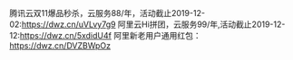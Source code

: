 腾讯云双11爆品秒杀，云服务88/年，活动截止2019-12-02:https://dwz.cn/uVLvy7g9
阿里云Hi拼团，云服务99/年,活动截止2019-12-12:https://dwz.cn/5xdidU4f
阿里新老用户通用红包：https://dwz.cn/DVZBWpOz